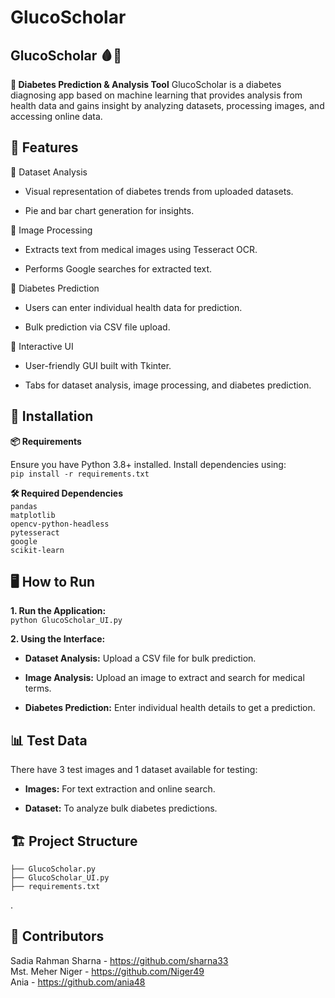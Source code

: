 ﻿# GlucoScholar
 ## **GlucoScholar 🩸🤖**

**🏥 Diabetes Prediction & Analysis Tool**
GlucoScholar is a diabetes diagnosing app based on machine learning that provides analysis from health data and gains insight by analyzing datasets, processing images, and accessing online data.

## **📌 Features**

🔹 Dataset Analysis

- Visual representation of diabetes trends from uploaded datasets.

- Pie and bar chart generation for insights.

🔹 Image Processing

- Extracts text from medical images using Tesseract OCR.

- Performs Google searches for extracted text.

🔹 Diabetes Prediction

- Users can enter individual health data for prediction.

- Bulk prediction via CSV file upload.

🔹 Interactive UI

- User-friendly GUI built with Tkinter.

- Tabs for dataset analysis, image processing, and diabetes prediction.

## **🚀 Installation**

**📦 Requirements**

Ensure you have Python 3.8+ installed. Install dependencies using:  
`pip install -r requirements.txt`

**🛠 Required Dependencies**   
`pandas`     
`matplotlib`   
`opencv-python-headless`   
`pytesseract`   
`google`  
`scikit-learn`   

## **🖥 How to Run**
**1. Run the Application:**   
`python GlucoScholar_UI.py`

**2. Using the Interface:**

- **Dataset Analysis:** Upload a CSV file for bulk prediction.

- **Image Analysis:** Upload an image to extract and search for medical terms.

- **Diabetes Prediction:** Enter individual health details to get a prediction.

## 📊 Test Data

There have 3 test images and 1 dataset available for testing:

- **Images:** For text extraction and online search.

- **Dataset:** To analyze bulk diabetes predictions.

## **🏗 Project Structure**
`├── GlucoScholar.py`   
`├── GlucoScholar_UI.py`  
`├── requirements.txt`

.

## **🤝 Contributors**

Sadia Rahman Sharna - https://github.com/sharna33   
Mst. Meher Niger - https://github.com/Niger49   
Ania - https://github.com/ania48

